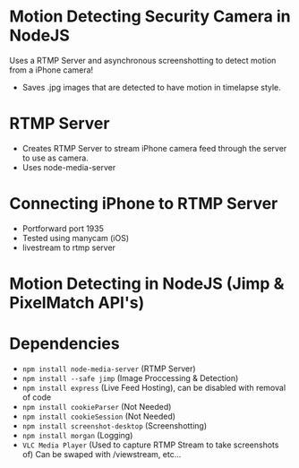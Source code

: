 # Motion Detecting Security Camera in NodeJS
Uses a RTMP Server and asynchronous screenshotting to detect motion from a iPhone camera!
- Saves .jpg images that are detected to have motion in timelapse style.

# RTMP Server
- Creates RTMP Server to stream iPhone camera feed through the server to use as camera.
- Uses node-media-server

# Connecting iPhone to RTMP Server
- Portforward port 1935
- Tested using manycam (iOS) 
- livestream to rtmp server

# Motion Detecting in NodeJS (Jimp & PixelMatch API's)

# Dependencies
- `npm install node-media-server` (RTMP Server)
- `npm install --safe jimp` (Image Proccessing & Detection)
- `npm install express` (Live Feed Hosting), can be disabled with removal of code
- `npm install cookieParser` (Not Needed)
- `npm install cookieSession` (Not Needed)
- `npm install screenshot-desktop` (Screenshotting)
- `npm install morgan` (Logging)
- `VLC Media Player` (Used to capture RTMP Stream to take screenshots of) Can be swaped with /viewstream, etc...

